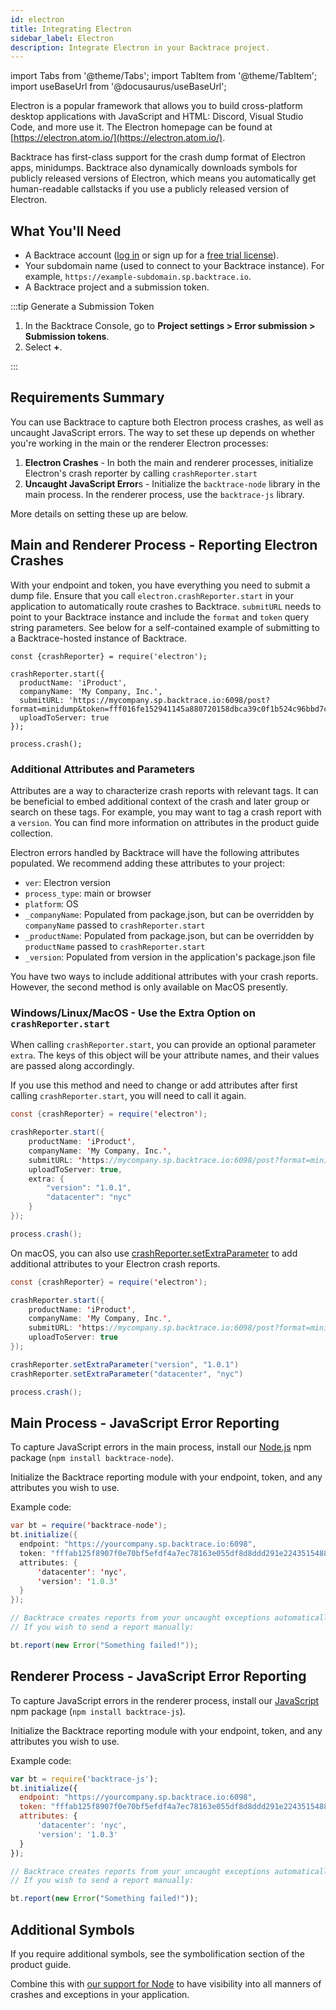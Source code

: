 ```yaml
---
id: electron
title: Integrating Electron
sidebar_label: Electron
description: Integrate Electron in your Backtrace project.
---
```


import Tabs from '@theme/Tabs';
import TabItem from '@theme/TabItem';
import useBaseUrl from '@docusaurus/useBaseUrl';

Electron is a popular framework that allows you to build cross-platform desktop applications with JavaScript and HTML: Discord, Visual Studio Code, and more use it. The Electron homepage can be found at [https://electron.atom.io/](https://electron.atom.io/).

Backtrace has first-class support for the crash dump format of Electron apps, minidumps. Backtrace also dynamically downloads symbols for publicly released versions of Electron, which means you automatically get human-readable callstacks if you use a publicly released version of Electron.

## What You'll Need

- A Backtrace account ([log in](https://backtrace.io/login) or sign up for a [free trial license](https://backtrace.io/sign-up)).
- Your subdomain name (used to connect to your Backtrace instance). For example, `https://example-subdomain.sp.backtrace.io`.
- A Backtrace project and a submission token.

:::tip Generate a Submission Token

1. In the Backtrace Console, go to **Project settings > Error submission > Submission tokens**.
1. Select **+**.

:::

## Requirements Summary

You can use Backtrace to capture both Electron process crashes, as well as uncaught JavaScript errors. The way to set these up depends on whether you're working in the main or the renderer Electron processes:

1. **Electron Crashes** - In both the main and renderer processes, initialize Electron's crash reporter by calling `crashReporter.start`
1. **Uncaught JavaScript Error**s - Initialize the `backtrace-node` library in the main process. In the renderer process, use the `backtrace-js` library.

More details on setting these up are below.

## Main and Renderer Process - Reporting Electron Crashes

With your endpoint and token, you have everything you need to submit a dump file. Ensure that you call `electron.crashReporter.start` in your application to automatically route crashes to Backtrace. `submitURL` needs to point to your Backtrace instance and include the `format` and `token` query string parameters. See below for a self-contained example of submitting to a Backtrace-hosted instance of Backtrace.

```
const {crashReporter} = require('electron');

crashReporter.start({
  productName: 'iProduct',
  companyName: 'My Company, Inc.',
  submitURL: 'https://mycompany.sp.backtrace.io:6098/post?format=minidump&token=fff016fe152941145a880720158dbca39c0f1b524c96bbd7c95a896556284076',
  uploadToServer: true
});

process.crash();
```

### Additional Attributes and Parameters

Attributes are a way to characterize crash reports with relevant tags. It can be beneficial to embed additional context of the crash and later group or search on these tags. For example, you may want to tag a crash report with a `version`. You can find more information on attributes in the product guide collection.

Electron errors handled by Backtrace will have the following attributes populated. We recommend adding these attributes to your project:

- `ver`: Electron version
- `process_type`: main or browser
- `platform`: OS
- `_companyName`: Populated from package.json, but can be overridden by `companyName` passed to `crashReporter.start`
- `_productName`: Populated from package.json, but can be overridden by `productName` passed to `crashReporter.start`
- `_version`: Populated from version in the application's package.json file

You have two ways to include additional attributes with your crash reports. However, the second method is only available on MacOS presently.

### Windows/Linux/MacOS - Use the Extra Option on `crashReporter.start`

When calling `crashReporter.start`, you can provide an optional parameter `extra`. The keys of this object will be your attribute names, and their values are passed along accordingly.

If you use this method and need to change or add attributes after first calling `crashReporter.start`, you will need to call it again.

```java
const {crashReporter} = require('electron');

crashReporter.start({
    productName: 'iProduct',
    companyName: 'My Company, Inc.',
    submitURL: 'https://mycompany.sp.backtrace.io:6098/post?format=minidump&token=fff016fe152941145a880720158dbca39c0f1b524c96bbd7c95a896556284076',
    uploadToServer: true,
    extra: {
        "version": "1.0.1",
        "datacenter": "nyc"
    }
});

process.crash();
```

On macOS, you can also use [crashReporter.setExtraParameter](https://www.electronjs.org/docs/latest/api/crash-reporter/#crashreportersetextraparameterkey-value-macos) to add additional attributes to your Electron crash reports.

```java
const {crashReporter} = require('electron');

crashReporter.start({
    productName: 'iProduct',
    companyName: 'My Company, Inc.',
    submitURL: 'https://mycompany.sp.backtrace.io:6098/post?format=minidump&token=fff016fe152941145a880720158dbca39c0f1b524c96bbd7c95a896556284076',
    uploadToServer: true
});

crashReporter.setExtraParameter("version", "1.0.1")
crashReporter.setExtraParameter("datacenter", "nyc")

process.crash();
```

## Main Process - JavaScript Error Reporting

To capture JavaScript errors in the main process, install our [Node.js](https://github.com/backtrace-labs/backtrace-node) npm package (`npm install backtrace-node`).

Initialize the Backtrace reporting module with your endpoint, token, and any attributes you wish to use.

Example code:

```java
var bt = require('backtrace-node');
bt.initialize({
  endpoint: "https://yourcompany.sp.backtrace.io:6098",
  token: "fffab125f8907f0e70bf5efdf4a7ec78163e055df8d8ddd291e2243515488194aaa",
  attributes: {
      'datacenter': 'nyc',
      'version': '1.0.3'
  }
});

// Backtrace creates reports from your uncaught exceptions automatically.
// If you wish to send a report manually:

bt.report(new Error("Something failed!"));
```

## Renderer Process - JavaScript Error Reporting

To capture JavaScript errors in the renderer process, install our [JavaScript](https://github.com/backtrace-labs/backtrace-js#readme) npm package (`npm install backtrace-js`).

Initialize the Backtrace reporting module with your endpoint, token, and any attributes you wish to use.

Example code:

```js
var bt = require('backtrace-js');
bt.initialize({
  endpoint: "https://yourcompany.sp.backtrace.io:6098",
  token: "fffab125f8907f0e70bf5efdf4a7ec78163e055df8d8ddd291e2243515488194aaa",
  attributes: {
      'datacenter': 'nyc',
      'version': '1.0.3'
  }
});

// Backtrace creates reports from your uncaught exceptions automatically.
// If you wish to send a report manually:

bt.report(new Error("Something failed!"));
```

## Additional Symbols

If you require additional symbols, see the symbolification section of the product guide.

Combine this with [our support for Node](https://github.com/backtrace-labs/backtrace-node) to have visibility into all manners of crashes and exceptions in your application.
